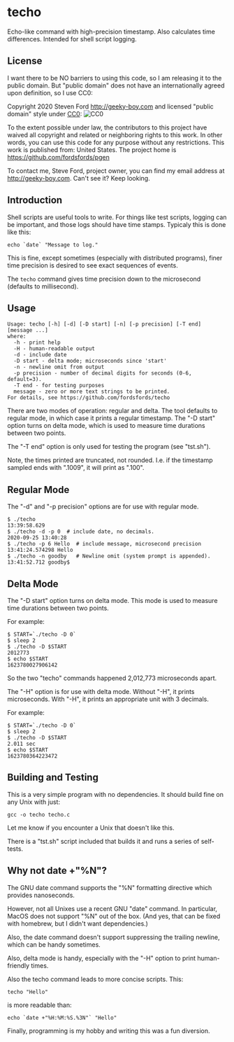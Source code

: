 # techo
Echo-like command with high-precision timestamp.
Also calculates time differences.
Intended for shell script logging.

## License

I want there to be NO barriers to using this code, so I am releasing it to the public domain.  But "public domain" does not have an internationally agreed upon definition, so I use CC0:

Copyright 2020 Steven Ford http://geeky-boy.com and licensed
"public domain" style under
[CC0](http://creativecommons.org/publicdomain/zero/1.0/):
![CC0](https://licensebuttons.net/p/zero/1.0/88x31.png "CC0")

To the extent possible under law, the contributors to this project have
waived all copyright and related or neighboring rights to this work.
In other words, you can use this code for any purpose without any
restrictions.  This work is published from: United States.  The project home
is https://github.com/fordsfords/pgen

To contact me, Steve Ford, project owner, you can find my email address
at http://geeky-boy.com.  Can't see it?  Keep looking.


## Introduction

Shell scripts are useful tools to write.
For things like test scripts, logging can be important,
and those logs should have time stamps.
Typicaly this is done like this:

````
echo `date` "Message to log."
````

This is fine, except sometimes (especially with distributed programs),
finer time precision is desired to see exact sequences of events.

The ```techo``` command gives time precision down to the microsecond
(defaults to millisecond).


## Usage

````
Usage: techo [-h] [-d] [-D start] [-n] [-p precision] [-T end] [message ...]
where:
  -h - print help
  -H - human-readable output
  -d - include date
  -D start - delta mode; microseconds since 'start'
  -n - newline omit from output
  -p precision - number of decimal digits for seconds (0-6, default=3).
  -T end - for testing purposes
  message - zero or more text strings to be printed.
For details, see https://github.com/fordsfords/techo
````

There are two modes of operation: regular and delta.
The tool defaults to regular mode, in which case it prints a
regular timestamp.
The "-D start" option turns on delta mode,
which is used to measure time durations between two points.

The "-T end" option is only used for testing the program (see "tst.sh").

Note, the times printed are truncated, not rounded.
I.e. if the timestamp sampled ends with ".1009", it will print as ".100".


## Regular Mode

The "-d" and "-p precision" options are for use with regular mode.

````
$ ./techo
13:39:58.629
$ ./techo -d -p 0  # include date, no decimals.
2020-09-25 13:40:28
$ ./techo -p 6 Hello  # include message, microsecond precision
13:41:24.574298 Hello
$ ./techo -n goodby   # Newline omit (system prompt is appended).
13:41:52.712 goodby$
````


## Delta Mode

The "-D start" option turns on delta mode.
This mode is used to measure time durations between two points.

For example:
````
$ START=`./techo -D 0`
$ sleep 2
$ ./techo -D $START
2012773
$ echo $START
1623780027906142
````
So the two "techo" commands happened 2,012,773 microseconds apart.

The "-H" option is for use with delta mode.
Without "-H", it prints microseconds.
With "-H", it prints an appropriate unit with 3 decimals.

For example:
````
$ START=`./techo -D 0`
$ sleep 2
$ ./techo -D $START
2.011 sec
$ echo $START
1623780364223472
````


## Building and Testing

This is a very simple program with no dependencies.
It should build fine on any Unix with just:

````
gcc -o techo techo.c
````

Let me know if you encounter a Unix that doesn't like this.

There is a "tst.sh" script included that builds it and runs a series of
self-tests.


## Why not date +"%N"?

The GNU date command supports the "%N" formatting directive which
provides nanoseconds.

However, not all Unixes use a recent GNU "date" command.
In particular, MacOS does not support "%N" out of the box.
(And yes, that can be fixed with homebrew, but I didn't want dependencies.)

Also, the date command doesn't support suppressing the trailing newline,
which can be handy sometimes.

Also, delta mode is handy, especially with the "-H" option to print
human-friendly times.

Also the techo command leads to more concise scripts. This:
````
techo "Hello"
````
is more readable than:
````
echo `date +"%H:%M:%S.%3N"` "Hello"
````

Finally, programming is my hobby and writing this was a fun diversion.
